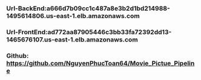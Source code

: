 ### Url-BackEnd:a666d7b09cc1c487a8e3b2d1bd214988-1495614806.us-east-1.elb.amazonaws.com
### Url-FrontEnd:ad772aa87905446c3bb33fa72392dd13-1465676107.us-east-1.elb.amazonaws.com
### Github: https://github.com/NguyenPhucToan64/Movie_Pictue_Pipeline
